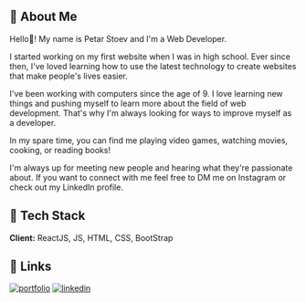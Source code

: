 
## 🚀 About Me
Hello👋! My name is Petar Stoev and I'm a Web Developer.

I started working on my first website when I was in high school. Ever since then, I've loved learning how to use the latest technology to create websites that make people's lives easier.

I've been working with computers since the age of 9. I love learning new things and pushing myself to learn more about the field of web development. That's why I'm always looking for ways to improve myself as a developer.

In my spare time, you can find me playing video games, watching movies, cooking, or reading books!

I'm always up for meeting new people and hearing what they're passionate about. If you want to connect with me feel free to DM me on Instagram or check out my LinkedIn profile.


## 👀 Tech Stack

**Client:** ReactJS, JS, HTML, CSS, BootStrap

## 🔗 Links
[![portfolio](https://img.shields.io/badge/my_portfolio-000?style=for-the-badge&logo=ko-fi&logoColor=white)](https://github.com/PetarStoev02)
[![linkedin](https://img.shields.io/badge/linkedin-0A66C2?style=for-the-badge&logo=linkedin&logoColor=white)](https://www.linkedin.com/in/petar-stoev-807148252/)

<!---
PetarStoev02/PetarStoev02 is a ✨ special ✨ repository because its `README.md` (this file) appears on your GitHub profile.
You can click the Preview link to take a look at your changes.
--->
